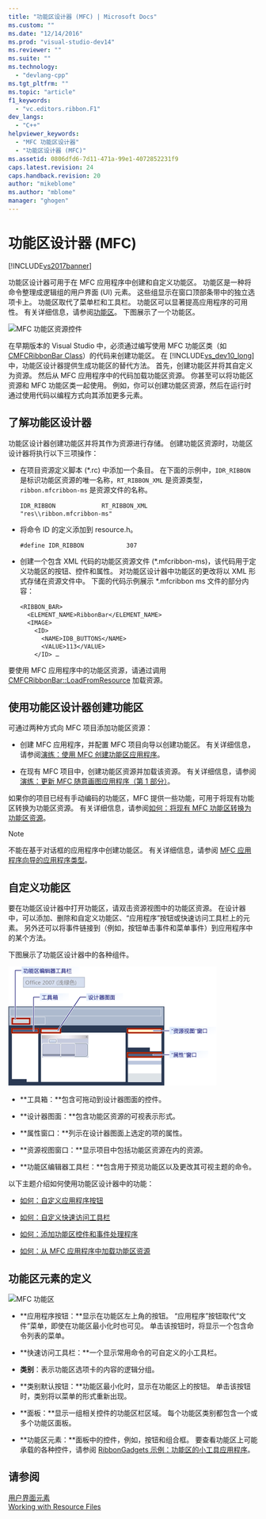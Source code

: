 ```yaml
---
title: "功能区设计器 (MFC) | Microsoft Docs"
ms.custom: ""
ms.date: "12/14/2016"
ms.prod: "visual-studio-dev14"
ms.reviewer: ""
ms.suite: ""
ms.technology: 
  - "devlang-cpp"
ms.tgt_pltfrm: ""
ms.topic: "article"
f1_keywords: 
  - "vc.editors.ribbon.F1"
dev_langs: 
  - "C++"
helpviewer_keywords: 
  - "MFC 功能区设计器"
  - "功能区设计器 (MFC)"
ms.assetid: 0806dfd6-7d11-471a-99e1-4072852231f9
caps.latest.revision: 24
caps.handback.revision: 20
author: "mikeblome"
ms.author: "mblome"
manager: "ghogen"
---
```

# 功能区设计器 (MFC)
[!INCLUDE[vs2017banner](../assembler/inline/includes/vs2017banner.md)]

功能区设计器可用于在 MFC 应用程序中创建和自定义功能区。  功能区是一种将命令整理成逻辑组的用户界面 \(UI\) 元素。  这些组显示在窗口顶部条带中的独立选项卡上。  功能区取代了菜单栏和工具栏。  功能区可以显著提高应用程序的可用性。  有关详细信息，请参阅[功能区](http://go.microsoft.com/fwlink/?LinkId=129233)。  下图展示了一个功能区。  
  
 ![MFC 功能区资源控件](../mfc/media/ribbon_no_callouts.png "Ribbon\_No\_Callouts")  
  
 在早期版本的 Visual Studio 中，必须通过编写使用 MFC 功能区类（如 [CMFCRibbonBar Class](../mfc/reference/cmfcribbonbar-class.md)）的代码来创建功能区。  在 [!INCLUDE[vs_dev10_long](../build/includes/vs_dev10_long_md.md)] 中，功能区设计器提供生成功能区的替代方法。 首先，创建功能区并将其自定义为资源。  然后从 MFC 应用程序中的代码加载功能区资源。  你甚至可以将功能区资源和 MFC 功能区类一起使用。  例如，你可以创建功能区资源，然后在运行时通过使用代码以编程方式向其添加更多元素。  
  
## 了解功能区设计器  
 功能区设计器创建功能区并将其作为资源进行存储。  创建功能区资源时，功能区设计器将执行以下三项操作：  
  
-   在项目资源定义脚本 \(\*.rc\) 中添加一个条目。  在下面的示例中，`IDR_RIBBON` 是标识功能区资源的唯一名称，`RT_RIBBON_XML` 是资源类型，`ribbon.mfcribbon-ms` 是资源文件的名称。  
  
    ```  
    IDR_RIBBON             RT_RIBBON_XML                      "res\\ribbon.mfcribbon-ms"  
    ```  
  
-   将命令 ID 的定义添加到 resource.h。  
  
    ```  
    #define IDR_RIBBON            307  
    ```  
  
-   创建一个包含 XML 代码的功能区资源文件 \(\*.mfcribbon\-ms\)，该代码用于定义功能区的按钮、控件和属性。  对功能区设计器中功能区的更改将以 XML 形式存储在资源文件中。  下面的代码示例展示 \*.mfcribbon ms 文件的部分内容：  
  
    ```  
    <RIBBON_BAR>  
      <ELEMENT_NAME>RibbonBar</ELEMENT_NAME>  
      <IMAGE>  
        <ID>  
          <NAME>IDB_BUTTONS</NAME>  
          <VALUE>113</VALUE>  
        </ID> …  
    ```  
  
 要使用 MFC 应用程序中的功能区资源，请通过调用 [CMFCRibbonBar::LoadFromResource](../Topic/CMFCRibbonBar::LoadFromResource.md) 加载资源。  
  
## 使用功能区设计器创建功能区  
 可通过两种方式向 MFC 项目添加功能区资源：  
  
-   创建 MFC 应用程序，并配置 MFC 项目向导以创建功能区。  有关详细信息，请参阅[演练：使用 MFC 创建功能区应用程序](../mfc/walkthrough-creating-a-ribbon-application-by-using-mfc.md)。  
  
-   在现有 MFC 项目中，创建功能区资源并加载该资源。  有关详细信息，请参阅[演练：更新 MFC 随意画图应用程序（第 1 部分）](../mfc/walkthrough-updating-the-mfc-scribble-application-part-1.md)。  
  
 如果你的项目已经有手动编码的功能区，MFC 提供一些功能，可用于将现有功能区转换为功能区资源。  有关详细信息，请参阅[如何：将现有 MFC 功能区转换为功能区资源](../mfc/how-to-convert-an-existing-mfc-ribbon-to-a-ribbon-resource.md)。  
  
> [!NOTE]
>  不能在基于对话框的应用程序中创建功能区。  有关详细信息，请参阅 [MFC 应用程序向导的应用程序类型](../mfc/reference/application-type-mfc-application-wizard.md)。  
  
## 自定义功能区  
 要在功能区设计器中打开功能区，请双击资源视图中的功能区资源。  在设计器中，可以添加、删除和自定义功能区、“应用程序”按钮或快速访问工具栏上的元素。  另外还可以将事件链接到（例如，按钮单击事件和菜单事件）到应用程序中的某个方法。  
  
 下图展示了功能区设计器中的各种组件。  
  
 ![MFC 功能区设计器](../mfc/media/ribbon_designer.png "Ribbon\_Designer")  
  
-   **工具箱：**包含可拖动到设计器图面的控件。  
  
-   **设计器图面：**包含功能区资源的可视表示形式。  
  
-   **属性窗口：**列示在设计器图面上选定的项的属性。  
  
-   **资源视图窗口：**显示项目中包括功能区资源在内的资源。  
  
-   **功能区编辑器工具栏：**包含用于预览功能区以及更改其可视主题的命令。  
  
 以下主题介绍如何使用功能区设计器中的功能：  
  
-   [如何：自定义应用程序按钮](../mfc/how-to-customize-the-application-button.md)  
  
-   [如何：自定义快速访问工具栏](../mfc/how-to-customize-the-quick-access-toolbar.md)  
  
-   [如何：添加功能区控件和事件处理程序](../mfc/how-to-add-ribbon-controls-and-event-handlers.md)  
  
-   [如何：从 MFC 应用程序中加载功能区资源](../mfc/how-to-load-a-ribbon-resource-from-an-mfc-application.md)  
  
## 功能区元素的定义  
 ![MFC 功能区](../mfc/media/ribbon.png "Ribbon")  
  
-   **应用程序按钮：**显示在功能区左上角的按钮。  “应用程序”按钮取代“文件”菜单，即使在功能区最小化时也可见。  单击该按钮时，将显示一个包含命令列表的菜单。  
  
-   **快速访问工具栏：**一个显示常用命令的可自定义的小工具栏。  
  
-   **类别**：表示功能区选项卡的内容的逻辑分组。  
  
-   **类别默认按钮：**功能区最小化时，显示在功能区上的按钮。  单击该按钮时，类别将以菜单的形式重新出现。  
  
-   **面板：**显示一组相关控件的功能区栏区域。  每个功能区类别都包含一个或多个功能区面板。  
  
-   **功能区元素：**面板中的控件，例如，按钮和组合框。  要查看功能区上可能承载的各种控件，请参阅 [RibbonGadgets 示例：功能区的小工具应用程序](../top/visual-cpp-samples.md)。  
  
## 请参阅  
 [用户界面元素](../mfc/user-interface-elements-mfc.md)   
 [Working with Resource Files](../mfc/working-with-resource-files.md)